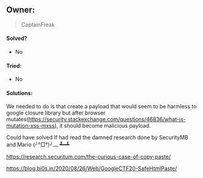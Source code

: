 ## Owner:

> CaptainFreak

#### Solved?

- No

#### Tried:

- No

#### Solutions:

We needed to do is that create a payload that would seem to be harmless to google closure library but after browser mutates(https://security.stackexchange.com/questions/46836/what-is-mutation-xss-mxss), it should become malicious payload.

Could have solved If had read the damned research done by SecurityMB and Mario (╯°□°)╯︵ ┻━┻

https://research.securitum.com/the-curious-case-of-copy-paste/

https://blog.bi0s.in/2020/08/26/Web/GoogleCTF20-SafeHtmlPaste/